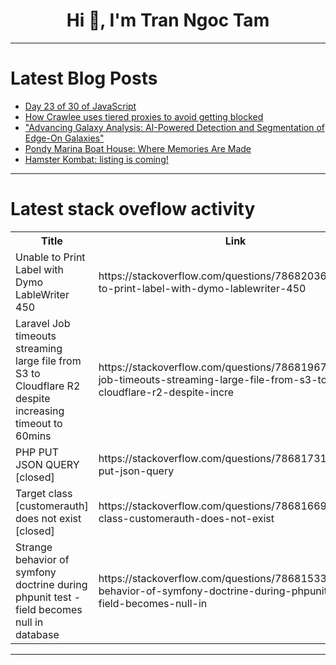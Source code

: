 <h1 align="center">Hi 👋, I'm Tran Ngoc Tam</h1>

---

# Latest Blog Posts 
<!-- BLOG-POST-LIST:START -->
- [Day 23 of 30 of JavaScript](https://dev.to/akshat0610/day-23-of-30-of-javascript-2042)
- [How Crawlee uses tiered proxies to avoid getting blocked](https://dev.to/crawlee/how-crawlee-uses-tiered-proxies-to-avoid-getting-blocked-2jho)
- [&quot;Advancing Galaxy Analysis: AI-Powered Detection and Segmentation of Edge-On Galaxies&quot;](https://dev.to/karla_contreras_1904c68c4/advancing-galaxy-analysis-ai-powered-detection-and-segmentation-of-edge-on-galaxies-48gm)
- [Pondy Marina Boat House: Where Memories Are Made](https://dev.to/shivam_kushwaha_a070ed655/pondy-marina-boat-house-where-memories-are-made-3ka6)
- [Hamster Kombat: listing is coming!](https://dev.to/nishantbijani/hamster-kombat-listing-is-coming-18li)
<!-- BLOG-POST-LIST:END -->

---

# Latest stack oveflow activity
<table>
  <tr><th>Title</th><th>Link</th></tr>
  <!-- STACKOVERFLOW:START --><tr><td>Unable to Print Label with Dymo LableWriter 450</td><td>https://stackoverflow.com/questions/78682036/unable-to-print-label-with-dymo-lablewriter-450</td></tr><tr><td>Laravel Job timeouts streaming large file from S3 to Cloudflare R2 despite increasing timeout to 60mins</td><td>https://stackoverflow.com/questions/78681967/laravel-job-timeouts-streaming-large-file-from-s3-to-cloudflare-r2-despite-incre</td></tr><tr><td>PHP PUT JSON QUERY [closed]</td><td>https://stackoverflow.com/questions/78681731/php-put-json-query</td></tr><tr><td>Target class [customerauth] does not exist [closed]</td><td>https://stackoverflow.com/questions/78681669/target-class-customerauth-does-not-exist</td></tr><tr><td>Strange behavior of symfony doctrine during phpunit test - field becomes null in database</td><td>https://stackoverflow.com/questions/78681533/strange-behavior-of-symfony-doctrine-during-phpunit-test-field-becomes-null-in</td></tr><!-- STACKOVERFLOW:END -->
</table>

---


